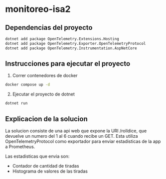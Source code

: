 # monitoreo-isa2

## Dependencias del proyecto

```sh
dotnet add package OpenTelemetry.Extensions.Hosting
dotnet add package OpenTelemetry.Exporter.OpenTelemetryProtocol
dotnet add package OpenTelemetry.Instrumentation.AspNetCore
```

## Instrucciones para ejecutar el proyecto

1. Correr contenedores de docker
```sh
docker compose up -d
```

2. Ejecutar el proyecto de dotnet
```sh
dotnet run
```

## Explicacion de la solucion

La solucion consiste de una api web que expone la URI /rolldice, que devuelve un numero del 1 al 6 cuando recibe un GET.
Esta utiliza OpenTelemetryProtocol como exportador para enviar estadisticas de la app a Prometheus.

Las estadisticas que envia son:
- Contador de cantidad de tiradas
- Histograma de valores de las tiradas
